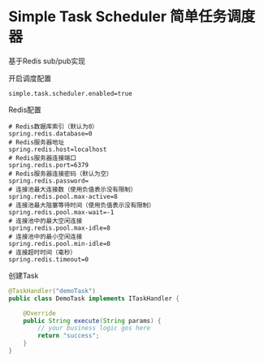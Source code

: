 # Simple Task Scheduler 简单任务调度器

基于Redis sub/pub实现

开启调度配置
```properties
simple.task.scheduler.enabled=true
``` 

Redis配置
```properties
# Redis数据库索引（默认为0）
spring.redis.database=0
# Redis服务器地址
spring.redis.host=localhost
# Redis服务器连接端口
spring.redis.port=6379
# Redis服务器连接密码（默认为空）
spring.redis.password=
# 连接池最大连接数（使用负值表示没有限制）
spring.redis.pool.max-active=8
# 连接池最大阻塞等待时间（使用负值表示没有限制）
spring.redis.pool.max-wait=-1
# 连接池中的最大空闲连接
spring.redis.pool.max-idle=8
# 连接池中的最小空闲连接
spring.redis.pool.min-idle=0
# 连接超时时间（毫秒）
spring.redis.timeout=0
```

创建Task
```java
@TaskHandler("demoTask")
public class DemoTask implements ITaskHandler {

    @Override
    public String execute(String params) {
        // your business logic gos here
        return "success";
    }
}
```
